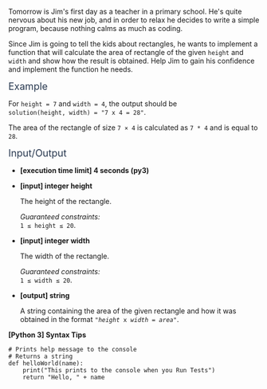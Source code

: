 <p>Tomorrow is Jim's first day as a teacher in a primary school. He's quite nervous about his new job, and in order to relax he decides to write a simple program, because nothing calms as much as coding.</p>
<p>Since Jim is going to tell the kids about rectangles, he wants to implement a function that will calculate the area of rectangle of the given <code>height</code> and <code>width</code> and show how the result is obtained. Help Jim to gain his confidence and implement the function he needs.</p>
<p><span class="markdown--header" style="color:#2b3b52;font-size:1.4em">Example</span></p>
<p>For <code>height = 7</code> and <code>width = 4</code>, the output should be<br />
<code>solution(height, width) = "7 x 4 = 28"</code>.</p>
<p>The area of the rectangle of size <code>7 × 4</code> is calculated as <code>7 * 4</code> and is equal to <code>28</code>.</p>
<p><span class="markdown--header" style="color:#2b3b52;font-size:1.4em">Input/Output</span></p>
<ul>
<li>
<p><strong>[execution time limit] 4 seconds (py3)</strong></p>
</li>
<li>
<p><strong>[input] integer height</strong></p>
<p>The height of the rectangle.</p>
<p><em>Guaranteed constraints:</em><br />
<code>1 ≤ height ≤ 20</code>.</p>
</li>
<li>
<p><strong>[input] integer width</strong></p>
<p>The width of the rectangle.</p>
<p><em>Guaranteed constraints:</em><br />
<code>1 ≤ width ≤ 20</code>.</p>
</li>
<li>
<p><strong>[output] string</strong></p>
<p>A string containing the area of the given rectangle and how it was obtained in the format <code>"<em>height</em> x <em>width</em> = <em>area</em>"</code>.</p>
</li>
</ul>
<p><strong>[Python 3] Syntax Tips</strong></p>
<pre><code class="language-python"><span class="hljs-comment"># Prints help message to the console</span>
<span class="hljs-comment"># Returns a string</span>
<span class="hljs-keyword">def</span> <span class="hljs-title function_">helloWorld</span>(<span class="hljs-params">name</span>):
    <span class="hljs-built_in">print</span>(<span class="hljs-string">"This prints to the console when you Run Tests"</span>)
    <span class="hljs-keyword">return</span> <span class="hljs-string">"Hello, "</span> + name

</code></pre>
